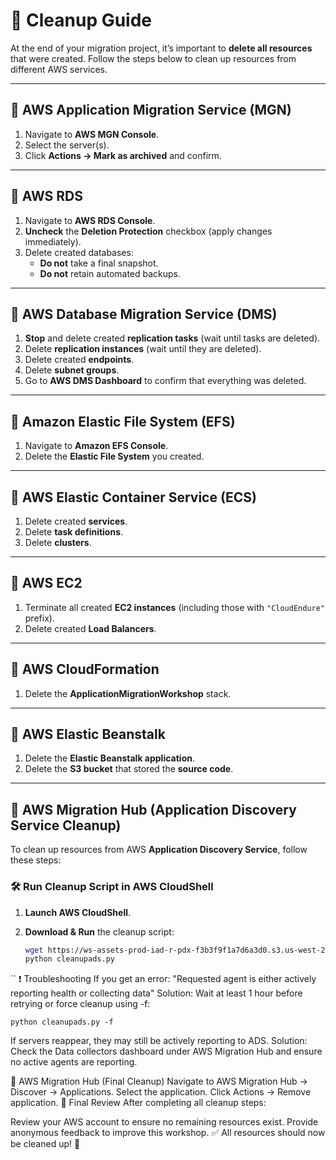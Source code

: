 # **🔹 Cleanup Guide**

At the end of your migration project, it’s important to **delete all resources** that were created. Follow the steps below to clean up resources from different AWS services.

---

## **📌 AWS Application Migration Service (MGN)**
1. Navigate to **AWS MGN Console**.
2. Select the server(s).
3. Click **Actions → Mark as archived** and confirm.

---

## **📌 AWS RDS**
1. Navigate to **AWS RDS Console**.
2. **Uncheck** the **Deletion Protection** checkbox (apply changes immediately).
3. Delete created databases:
   - **Do not** take a final snapshot.
   - **Do not** retain automated backups.

---

## **📌 AWS Database Migration Service (DMS)**
1. **Stop** and delete created **replication tasks** (wait until tasks are deleted).
2. Delete **replication instances** (wait until they are deleted).
3. Delete created **endpoints**.
4. Delete **subnet groups**.
5. Go to **AWS DMS Dashboard** to confirm that everything was deleted.

---

## **📌 Amazon Elastic File System (EFS)**
1. Navigate to **Amazon EFS Console**.
2. Delete the **Elastic File System** you created.

---

## **📌 AWS Elastic Container Service (ECS)**
1. Delete created **services**.
2. Delete **task definitions**.
3. Delete **clusters**.

---

## **📌 AWS EC2**
1. Terminate all created **EC2 instances** (including those with `"CloudEndure"` prefix).
2. Delete created **Load Balancers**.

---

## **📌 AWS CloudFormation**
1. Delete the **ApplicationMigrationWorkshop** stack.

---

## **📌 AWS Elastic Beanstalk**
1. Delete the **Elastic Beanstalk application**.
2. Delete the **S3 bucket** that stored the **source code**.

---

## **📌 AWS Migration Hub (Application Discovery Service Cleanup)**
To clean up resources from AWS **Application Discovery Service**, follow these steps:

### **🛠 Run Cleanup Script in AWS CloudShell**
1. **Launch AWS CloudShell**.
2. **Download & Run** the cleanup script:

   ```bash
   wget https://ws-assets-prod-iad-r-pdx-f3b3f9f1a7d6a3d0.s3.us-west-2.amazonaws.com/c6bdf8dc-d2b2-4dbd-b673-90836e954745/scripts/cleanupads.py
   python cleanupads.py
``
❗ Troubleshooting
If you get an error:
"Requested agent is either actively reporting health or collecting data"
Solution: Wait at least 1 hour before retrying or force cleanup using -f:
```
python cleanupads.py -f
```
If servers reappear, they may still be actively reporting to ADS.
Solution: Check the Data collectors dashboard under AWS Migration Hub and ensure no active agents are reporting.

📌 AWS Migration Hub (Final Cleanup)
Navigate to AWS Migration Hub → Discover → Applications.
Select the application.
Click Actions → Remove application.
📌 Final Review
After completing all cleanup steps:

Review your AWS account to ensure no remaining resources exist.
Provide anonymous feedback to improve this workshop.
✅ All resources should now be cleaned up! 🚀
